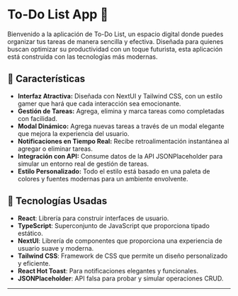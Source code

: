 # To-Do List App 🚀

Bienvenido a la aplicación de To-Do List, un espacio digital donde puedes organizar tus tareas de manera sencilla y efectiva. Diseñada para quienes buscan optimizar su productividad con un toque futurista, esta aplicación está construida con las tecnologías más modernas.

## 🌟 Características

- **Interfaz Atractiva:** Diseñada con NextUI y Tailwind CSS, con un estilo gamer que hará que cada interacción sea emocionante.
- **Gestión de Tareas:** Agrega, elimina y marca tareas como completadas con facilidad.
- **Modal Dinámico:** Agrega nuevas tareas a través de un modal elegante que mejora la experiencia del usuario.
- **Notificaciones en Tiempo Real:** Recibe retroalimentación instantánea al agregar o eliminar tareas.
- **Integración con API:** Consume datos de la API JSONPlaceholder para simular un entorno real de gestión de tareas.
- **Estilo Personalizado:** Todo el estilo está basado en una paleta de colores y fuentes modernas para un ambiente envolvente.

## 🔧 Tecnologías Usadas

- **React**: Librería para construir interfaces de usuario.
- **TypeScript**: Superconjunto de JavaScript que proporciona tipado estático.
- **NextUI**: Librería de componentes que proporciona una experiencia de usuario suave y moderna.
- **Tailwind CSS**: Framework de CSS que permite un diseño personalizado y eficiente.
- **React Hot Toast**: Para notificaciones elegantes y funcionales.
- **JSONPlaceholder**: API falsa para probar y simular operaciones CRUD.
- ------

